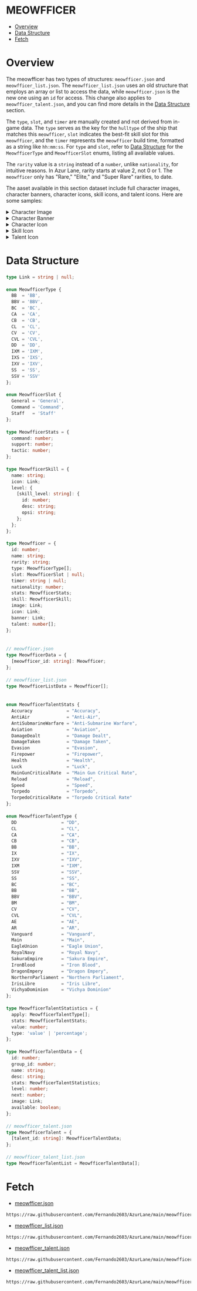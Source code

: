 # MEOWFFICER

- [Overview](#overview)
- [Data Structure](#data-structure)
- [Fetch](#fetch)


# Overview
The meowfficer has two types of structures: `meowfficer.json` and `meowfficer_list.json`. The `meowfficer_list.json` uses an old structure that employs an array or list to access the data, while `meowfficer.json` is the new one using an `id` for access. This change also applies to `meowfficer_talent.json`, and you can find more details in the [Data Structure](#data-structure) section.

The `type`, `slot`, and `timer` are manually created and not derived from in-game data. The `type` serves as the key for the `hulltype` of the ship that matches this `meowfficer`, `slot` indicates the best-fit skill slot for this `meowfficer`, and the `timer` represents the `meowfficer` build time, formatted as a string like `hh:mm:ss`. For `type` and `slot`, refer to [Data Structure](#data-structure) for the `MeowfficerType` and `MeowfficerSlot` enums, listing all available values.

The `rarity` value is a `string` instead of a `number`, unlike `nationality`, for intuitive reasons. In Azur Lane, rarity starts at value 2, not 0 or 1. The `meowfficer` only has "Rare," "Elite," and "Super Rare" rarities, to date.

The aaset available in this section dataset include full character images, character banners, character icons, skill icons, and talent icons. Here are some samples:
<details>
  <summary>Character Image</summary>

  <p align="center">
    <img src="/images/meowfficer/character/10011/image.png" alt="image">
  </p>
</details>
<details>
  <summary>Character Banner</summary>

  <p align="center">
    <img src="/images/meowfficer/character/10011/banner.png" alt="banner">
  </p>
</details>
<details>
  <summary>Character Icon</summary>

  <p align="center">
    <img src="/images/meowfficer/character/10011/icon.png" alt="icon">
  </p>
</details>
<details>
  <summary>Skill Icon</summary>

  <p align="center">
    <img src="/images/meowfficer/skill/1001.png" alt="skill">
  </p>
</details>
<details>
  <summary>Talent Icon</summary>

  <p align="center">
    <img src="/images/meowfficer/talent/special_one.png" alt="talent">
  </p>
</details>


# Data Structure
```Typescript
type Link = string | null;

enum MeowfficerType {
  BB  = 'BB',
  BBV = 'BBV',
  BC  = 'BC',
  CA  = 'CA',
  CB  = 'CB',
  CL  = 'CL',
  CV  = 'CV',
  CVL = 'CVL',
  DD  = 'DD',
  IXM = 'IXM',
  IXS = 'IXS',
  IXV = 'IXV',
  SS  = 'SS',
  SSV = 'SSV'
};

enum MeowfficerSlot {
  General = 'General',
  Command = 'Command',
  Staff   = 'Staff'
};

type MeowfficerStats = {
  command: number;
  support: number;
  tactic: number;
};

type MeowfficerSkill = {
  name: string;
  icon: Link;
  level: {
    [skill_level: string]: {
      id: number;
      desc: string;
      opsi: string;
    };
  };
};

type Meowfficer = {
  id: number;
  name: string;
  rarity: string;
  type: MeowfficerType[];
  slot: MeowfficerSlot | null;
  timer: string | null;
  nationality: number;
  stats: MeowfficerStats;
  skill: MeowfficerSkill;
  image: Link;
  icon: Link;
  banner: Link;
  talent: number[];
};


// meowfficer.json
type MeowfficerData = {
  [meowfficer_id: string]: Meowfficer;
};

// meowfficer_list.json
type MeowfficerListData = Meowfficer[];


enum MeowfficerTalentStats {
  Accuracy             = "Accuracy",
  AntiAir              = "Anti-Air",
  AntiSubmarineWarfare = "Anti-Submarine Warfare",
  Aviation             = "Aviation",
  DamageDealt          = "Damage Dealt",
  DamageTaken          = "Damage Taken",
  Evasion              = "Evasion",
  Firepower            = "Firepower",
  Health               = "Health",
  Luck                 = "Luck",
  MainGunCriticalRate  = "Main Gun Critical Rate",
  Reload               = "Reload",
  Speed                = "Speed",
  Torpedo              = "Torpedo",
  TorpedoCriticalRate  = "Torpedo Critical Rate"
};

enum MeowfficerTalentType {
  DD                 = "DD",
  CL                 = "CL",
  CA                 = "CA",
  CB                 = "CB",
  BB                 = "BB",
  IX                 = "IX",
  IXV                = "IXV",
  IXM                = "IXM",
  SSV                = "SSV",
  SS                 = "SS",
  BC                 = "BC",
  BB                 = "BB",
  BBV                = "BBV",
  BM                 = "BM",
  CV                 = "CV",
  CVL                = "CVL",
  AE                 = "AE",
  AR                 = "AR",
  Vanguard           = "Vanguard",
  Main               = "Main",
  EagleUnion         = "Eagle Union",
  RoyalNavy          = "Royal Navy",
  SakuraEmpire       = "Sakura Empire",
  IronBlood          = "Iron Blood",
  DragonEmpery       = "Dragon Empery",
  NorthernParliament = "Northern Parliament",
  IrisLibre          = "Iris Libre",
  VichyaDominion     = "Vichya Dominion"
};

type MeowfficerTalentStatistics = {
  apply: MeowfficerTalentType[];
  stats: MeowfficerTalentStats;
  value: number;
  type: 'value' | 'percentage';
};

type MeowfficerTalentData = {
  id: number;
  group_id: number;
  name: string;
  desc: string;
  stats: MeowfficerTalentStatistics;
  level: number;
  next: number;
  image: Link;
  available: boolean;
};

// meowfficer_talent.json
type MeowfficerTalent = {
  [talent_id: string]: MeowfficerTalentData;
};

// meowfficer_talent_list.json
type MeowfficerTalentList = MeowfficerTalentData[];
```

# Fetch
- [meowfficer.json](https://raw.githubusercontent.com/Fernando2603/AzurLane/main/meowfficer.json)
```
https://raw.githubusercontent.com/Fernando2603/AzurLane/main/meowfficer.json
```

- [meowfficer_list.json](https://raw.githubusercontent.com/Fernando2603/AzurLane/main/meowfficer_list.json)
```
https://raw.githubusercontent.com/Fernando2603/AzurLane/main/meowfficer_list.json
```

- [meowfficer_talent.json](https://raw.githubusercontent.com/Fernando2603/AzurLane/main/meowfficer_talent.json)
```
https://raw.githubusercontent.com/Fernando2603/AzurLane/main/meowfficer_talent.json
```

- [meowfficer_talent_list.json](https://raw.githubusercontent.com/Fernando2603/AzurLane/main/meowfficer_talent_list.json)
```
https://raw.githubusercontent.com/Fernando2603/AzurLane/main/meowfficer_talent_list.json
```
